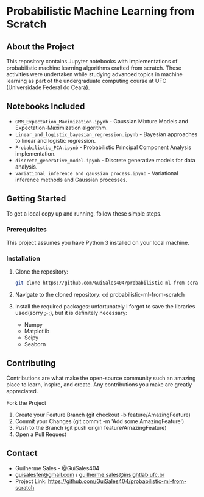 # Probabilistic Machine Learning from Scratch

## About the Project

This repository contains Jupyter notebooks with implementations of probabilistic machine learning algorithms crafted from scratch. These activities were undertaken while studying advanced topics in machine learning as part of the undergraduate computing course at UFC (Universidade Federal do Ceará).

## Notebooks Included

- `GMM_Expectation_Maximization.ipynb` - Gaussian Mixture Models and Expectation-Maximization algorithm.
- `Linear_and_logistic_bayesian_regression.ipynb` - Bayesian approaches to linear and logistic regression.
- `Probabilistic_PCA.ipynb` - Probabilistic Principal Component Analysis implementation.
- `discrete_generative_model.ipynb` - Discrete generative models for data analysis.
- `variational_inference_and_gaussian_process.ipynb` - Variational inference methods and Gaussian processes.

## Getting Started

To get a local copy up and running, follow these simple steps.

### Prerequisites

This project assumes you have Python 3 installed on your local machine.

### Installation

1. Clone the repository:
   ```sh
   git clone https://github.com/GuiSales404/probabilistic-ml-from-scratch.git

2. Navigate to the cloned repository:
  cd probabilistic-ml-from-scratch

3. Install the required packages:
  unfortunately I forgot to save the libraries used(sorry ;-;), but it is definitely necessary:
    - Numpy
    - Matplotlib
    - Scipy
    - Seaborn
   
## Contributing
Contributions are what make the open-source community such an amazing place to learn, inspire, and create. Any contributions you make are greatly appreciated.

Fork the Project
1. Create your Feature Branch (git checkout -b feature/AmazingFeature)
2. Commit your Changes (git commit -m 'Add some AmazingFeature')
3. Push to the Branch (git push origin feature/AmazingFeature)
4. Open a Pull Request

## Contact
- Guilherme Sales - @GuiSales404
- guisalesfer@gmail.com / guilherme.sales@insightlab.ufc.br
- Project Link: https://github.com/GuiSales404/probabilistic-ml-from-scratch
